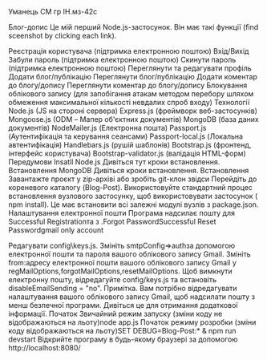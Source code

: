 Уманець СМ гр ІН.мз-42с

Блог-допис
Це мій перший Node.js-застосунок. Він має такі функції (find sceenshot by clicking each link).

Реєстрація користувача (підтримка електронною поштою)
Вхід/Вихід
Забули пароль (підтримка електронною поштою)
Скинути пароль (підтримка електронною поштою)
Переглянути та редагувати профіль
Додати блог/публікацію
Переглянути блог/публікацію
Додати коментар до блогу/допису
Переглянути коментар до блогу/допису
Блокування облікового запису (для запобігання атакам методом перебору шляхом обмеження максимальної кількості невдалих спроб входу)
Технології
Node.js (JS на стороні сервера)
Express.js (фреймворк веб-застосунків)
Mongoose.js (ODM – Мапер об'єктних документів)
MongoDB (база даних документів)
NodeMailer.js (Електронна пошта)
Passport.js (Аутентифікація та керування сеансами)
Passport-local.js (Локальна автентифікація)
Handlebars.js (рушій шаблонів)
Bootstrap.js (фронтенд, інтерфейс користувача)
Bootstrap-validator.js (валідація HTML-форм)
Передумови
Insatll Node.js Дивіться тут кроки встановлення.
Встановлення MongoDB Дивіться кроки встановлення.
Встановлення
Завантажте проєкт у zip-архіві або зробіть git-клон звідси
Перейдіть до кореневого каталогу (Blog-Post).
Використовуйте стандартний процес встановлення вузлового застосунку, щоб використовувати застосунок ( npm install).
Це має встановити всі залежні модулі вузлів з package.json.
Налаштування електронної пошти
Програма надсилає пошту для Successful Registrationта з .Forgot PasswordSuccessful Reset Passwordgmail only account

Редагувати config\keys.js.
Змініть smtpConfig=>authза допомогою електронної пошти та пароля вашого облікового запису Gmail.
Змініть from:адресу електронної пошти вашого облікового запису Gmail у regMailOptions,forgotMailOptions,resetMailOptions.
Щоб вимкнути електронну пошту, відредагуйте config/keys.js та встановіть disableEmailSending = "no". Примітка. Вам потрібно відредагувати налаштування вашого облікового запису Gmail, щоб надсилати пошту з менш безпечної програми. Дивіться це для отримання додаткової інформації.
Початок
Звичайний режим запуску (зміни коду не відображаються на льоту)node app.js
Початок режиму розробки (зміни коду відображаються на льоту)SET DEBUG=Blog-Post:* & npm run devstart
Відкрийте програму в будь-якому браузері за допомогою http://localhost:8080/
